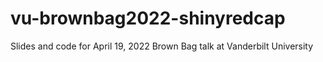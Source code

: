 # vu-brownbag2022-shinyredcap
 Slides and code for April 19, 2022 Brown Bag talk at Vanderbilt University
